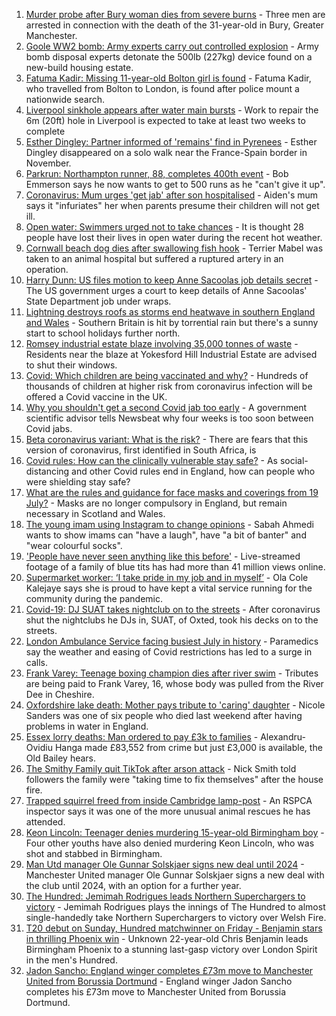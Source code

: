 1. [Murder probe after Bury woman dies from severe burns](https://www.bbc.co.uk/news/uk-england-manchester-57957818) - Three men are arrested in connection with the death of the 31-year-old in Bury, Greater Manchester.
2. [Goole WW2 bomb: Army experts carry out controlled explosion](https://www.bbc.co.uk/news/uk-england-humber-57953506) - Army bomb disposal experts detonate the 500lb (227kg) device found on a new-build housing estate.
3. [Fatuma Kadir: Missing 11-year-old Bolton girl is found](https://www.bbc.co.uk/news/uk-england-manchester-57955421) - Fatuma Kadir, who travelled from Bolton to London, is found after police mount a nationwide search.
4. [Liverpool sinkhole appears after water main bursts](https://www.bbc.co.uk/news/uk-england-merseyside-57954296) - Work to repair the 6m (20ft) hole in Liverpool is expected to take at least two weeks to complete
5. [Esther Dingley: Partner informed of 'remains' find in Pyrenees](https://www.bbc.co.uk/news/uk-england-tyne-57954180) - Esther Dingley disappeared on a solo walk near the France-Spain border in November.
6. [Parkrun: Northampton runner, 88, completes 400th event](https://www.bbc.co.uk/news/uk-england-northamptonshire-57954713) - Bob Emmerson says he now wants to get to 500 runs as he "can't give it up".
7. [Coronavirus: Mum urges 'get jab' after son hospitalised](https://www.bbc.co.uk/news/uk-england-tees-57375406) - Aiden's mum says it "infuriates" her when parents presume their children will not get ill.
8. [Open water: Swimmers urged not to take chances](https://www.bbc.co.uk/news/uk-57953480) - It is thought 28 people have lost their lives in open water during the recent hot weather.
9. [Cornwall beach dog dies after swallowing fish hook](https://www.bbc.co.uk/news/uk-england-cornwall-57954547) - Terrier Mabel was taken to an animal hospital but suffered a ruptured artery in an operation.
10. [Harry Dunn: US files motion to keep Anne Sacoolas job details secret](https://www.bbc.co.uk/news/uk-england-northamptonshire-57954208) - The US government urges a court to keep details of Anne Sacoolas' State Department job under wraps.
11. [Lightning destroys roofs as storms end heatwave in southern England and Wales](https://www.bbc.co.uk/news/uk-57952825) - Southern Britain is hit by torrential rain but there's a sunny start to school holidays further north.
12. [Romsey industrial estate blaze involving 35,000 tonnes of waste](https://www.bbc.co.uk/news/uk-england-hampshire-57953819) - Residents near the blaze at Yokesford Hill Industrial Estate are advised to shut their windows.
13. [Covid: Which children are being vaccinated and why?](https://www.bbc.co.uk/news/health-57888429) - Hundreds of thousands of children at higher risk from coronavirus infection will be offered a Covid vaccine in the UK.
14. [Why you shouldn't get a second Covid jab too early](https://www.bbc.co.uk/news/newsbeat-57682233) - A government scientific advisor tells Newsbeat why four weeks is too soon between Covid jabs.
15. [Beta coronavirus variant: What is the risk?](https://www.bbc.co.uk/news/health-55534727) - There are fears that this version of coronavirus, first identified in South Africa, is
16. [Covid rules: How can the clinically vulnerable stay safe?](https://www.bbc.co.uk/news/health-51997151) - As social-distancing and other Covid rules end in England, how can people who were shielding stay safe?
17. [What are the rules and guidance for face masks and coverings from 19 July?](https://www.bbc.co.uk/news/health-51205344) - Masks are no longer compulsory in England, but remain necessary in Scotland and Wales.
18. [The young imam using Instagram to change opinions](https://www.bbc.co.uk/news/uk-england-manchester-57946493) - Sabah Ahmedi wants to show imams can "have a laugh", have "a bit of banter" and "wear colourful socks".
19. ['People have never seen anything like this before'](https://www.bbc.co.uk/news/uk-england-leicestershire-57836610) - Live-streamed footage of a family of blue tits has had more than 41 million views online.
20. [Supermarket worker: ‘I take pride in my job and in myself’](https://www.bbc.co.uk/news/uk-england-london-57919079) - Ola Cole Kalejaye says she is proud to have kept a vital service running for the community during the pandemic.
21. [Covid-19: DJ SUAT takes nightclub on to the streets](https://www.bbc.co.uk/news/uk-england-surrey-57935752) - After coronavirus shut the nightclubs he DJs in, SUAT, of Oxted, took his decks on to the streets.
22. [London Ambulance Service facing busiest July in history](https://www.bbc.co.uk/news/uk-england-london-57936032) - Paramedics say the weather and easing of Covid restrictions has led to a surge in calls.
23. [Frank Varey: Teenage boxing champion dies after river swim](https://www.bbc.co.uk/news/uk-england-merseyside-57928688) - Tributes are being paid to Frank Varey, 16, whose body was pulled from the River Dee in Cheshire.
24. [Oxfordshire lake death: Mother pays tribute to 'caring' daughter](https://www.bbc.co.uk/news/uk-england-oxfordshire-57940537) - Nicole Sanders was one of six people who died last weekend after having problems in water in England.
25. [Essex lorry deaths: Man ordered to pay £3k to families](https://www.bbc.co.uk/news/uk-england-essex-57943328) - Alexandru-Ovidiu Hanga made £83,552 from crime but just £3,000 is available, the Old Bailey hears.
26. [The Smithy Family quit TikTok after arson attack](https://www.bbc.co.uk/news/uk-england-london-57864221) - Nick Smith told followers the family were "taking time to fix themselves" after the house fire.
27. [Trapped squirrel freed from inside Cambridge lamp-post](https://www.bbc.co.uk/news/uk-england-cambridgeshire-57946712) - An RSPCA inspector says it was one of the more unusual animal rescues he has attended.
28. [Keon Lincoln: Teenager denies murdering 15-year-old Birmingham boy](https://www.bbc.co.uk/news/uk-england-birmingham-57948025) - Four other youths have also denied murdering Keon Lincoln, who was shot and stabbed in Birmingham.
29. [Man Utd manager Ole Gunnar Solskjaer signs new deal until 2024](https://www.bbc.co.uk/sport/football/57954333) - Manchester United manager Ole Gunnar Solskjaer signs a new deal with the club until 2024, with an option for a further year.
30. [The Hundred: Jemimah Rodrigues leads Northern Superchargers to victory](https://www.bbc.co.uk/sport/cricket/57955128) - Jemimah Rodrigues plays the innings of The Hundred to almost single-handedly take Northern Superchargers to victory over Welsh Fire.
31. [T20 debut on Sunday, Hundred matchwinner on Friday - Benjamin stars in thrilling Phoenix win](https://www.bbc.co.uk/sport/cricket/57949800) - Unknown 22-year-old Chris Benjamin leads Birmingham Phoenix to a stunning last-gasp victory over London Spirit in the men's Hundred.
32. [Jadon Sancho: England winger completes £73m move to Manchester United from Borussia Dortmund](https://www.bbc.co.uk/sport/football/57827831) - England winger Jadon Sancho completes his £73m move to Manchester United from Borussia Dortmund.
